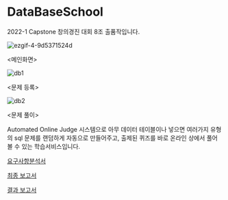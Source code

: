 # DataBaseSchool
2022-1 Capstone 창의경진 대회 8조 출품작입니다.

![ezgif-4-9d5371524d](https://user-images.githubusercontent.com/53340295/172396603-02db1d38-7537-4de0-ab00-87f117ad4895.gif)

<메인화면>



![db1](https://user-images.githubusercontent.com/53340295/172399194-b5971c2d-c622-429f-8bcd-aca6954df312.gif)



<문제 등록>


![db2](https://user-images.githubusercontent.com/53340295/172399228-2c3e4cf5-55a0-4f87-bcd7-44a6a2fb2187.gif)



<문제 풀이>

Automated Online Judge 시스템으로 아무 데이터 테이블이나 넣으면 여러가지 유형의 sql 문제를 랜덤하게 자동으로 만들어주고, 
출제된 퀴즈를 바로 온라인 상에서 풀어볼 수 있는 학습서비스입니다.


[요구사항분석서](https://drive.google.com/file/d/13p6PAPpgcZ5E5NwdGDRvfsVLDYK9Sd2a/view?usp=sharing)

[최종 보고서](https://drive.google.com/file/d/1udiIUnnKPQPDu7Hfr8UkzFQzzu4_bHeG/view?usp=share_link)

[결과 보고서](https://drive.google.com/file/d/1sOE5y33ZHfO5HjXz8qAVg_qcHYXUpnMK/view?usp=share_link)
